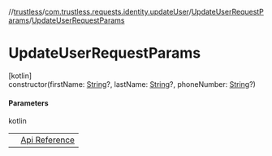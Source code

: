//[trustless](../../../index.md)/[com.trustless.requests.identity.updateUser](../index.md)/[UpdateUserRequestParams](index.md)/[UpdateUserRequestParams](-update-user-request-params.md)

# UpdateUserRequestParams

[kotlin]\
constructor(firstName: [String](https://kotlinlang.org/api/latest/jvm/stdlib/kotlin/-string/index.html)?, lastName: [String](https://kotlinlang.org/api/latest/jvm/stdlib/kotlin/-string/index.html)?, phoneNumber: [String](https://kotlinlang.org/api/latest/jvm/stdlib/kotlin/-string/index.html)?)

#### Parameters

kotlin

| | |
|---|---|
|  | [Api Reference](https://developer.finto.io/docs/apis/identity#/User%20management/Update%20a%20user) |
